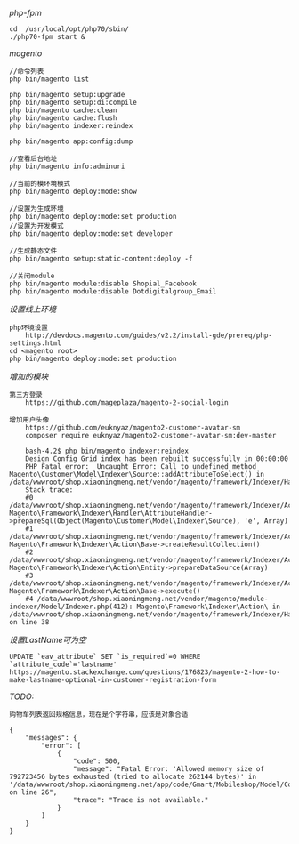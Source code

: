 
*php-fpm*

    cd  /usr/local/opt/php70/sbin/
    ./php70-fpm start &

*magento*
    
    //命令列表
    php bin/magento list

    php bin/magento setup:upgrade
    php bin/magento setup:di:compile
    php bin/magento cache:clean
    php bin/magento cache:flush
    php bin/magento indexer:reindex
    
    php bin/magento app:config:dump
    
    //查看后台地址
    php bin/magento info:adminuri
    
    //当前的模环境模式
    php bin/magento deploy:mode:show
    
    //设置为生成环境
    php bin/magento deploy:mode:set production
    //设置为开发模式
    php bin/magento deploy:mode:set developer
    
    //生成静态文件
    php bin/magento setup:static-content:deploy -f
    
    //关闭module
    php bin/magento module:disable Shopial_Facebook
    php bin/magento module:disable Dotdigitalgroup_Email
    
*设置线上环境*

    php环境设置
        http://devdocs.magento.com/guides/v2.2/install-gde/prereq/php-settings.html
    cd <magento root>
    php bin/magento deploy:mode:set production
    
*增加的模块*
    
    第三方登录
        https://github.com/mageplaza/magento-2-social-login
    
    增加用户头像
        https://github.com/euknyaz/magento2-customer-avatar-sm
        composer require euknyaz/magento2-customer-avatar-sm:dev-master
        
        bash-4.2$ php bin/magento indexer:reindex
        Design Config Grid index has been rebuilt successfully in 00:00:00
        PHP Fatal error:  Uncaught Error: Call to undefined method Magento\Customer\Model\Indexer\Source::addAttributeToSelect() in /data/wwwroot/shop.xiaoningmeng.net/vendor/magento/framework/Indexer/Handler/AttributeHandler.php:38
        Stack trace:
        #0 /data/wwwroot/shop.xiaoningmeng.net/vendor/magento/framework/Indexer/Action/Base.php(310): Magento\Framework\Indexer\Handler\AttributeHandler->prepareSql(Object(Magento\Customer\Model\Indexer\Source), 'e', Array)
        #1 /data/wwwroot/shop.xiaoningmeng.net/vendor/magento/framework/Indexer/Action/Entity.php(26): Magento\Framework\Indexer\Action\Base->createResultCollection()
        #2 /data/wwwroot/shop.xiaoningmeng.net/vendor/magento/framework/Indexer/Action/Base.php(179): Magento\Framework\Indexer\Action\Entity->prepareDataSource(Array)
        #3 /data/wwwroot/shop.xiaoningmeng.net/vendor/magento/framework/Indexer/Action/Base.php(189): Magento\Framework\Indexer\Action\Base->execute()
        #4 /data/wwwroot/shop.xiaoningmeng.net/vendor/magento/module-indexer/Model/Indexer.php(412): Magento\Framework\Indexer\Action\ in /data/wwwroot/shop.xiaoningmeng.net/vendor/magento/framework/Indexer/Handler/AttributeHandler.php on line 38

    
    

*设置LastName可为空*
    
    UPDATE `eav_attribute` SET `is_required`=0 WHERE `attribute_code`='lastname'
    https://magento.stackexchange.com/questions/176823/magento-2-how-to-make-lastname-optional-in-customer-registration-form
    
    
*TODO:*
    
    购物车列表返回规格信息，现在是个字符串，应该是对象合适
    
    {
        "messages": {
            "error": [
                {
                    "code": 500,
                    "message": "Fatal Error: 'Allowed memory size of 792723456 bytes exhausted (tried to allocate 262144 bytes)' in '/data/wwwroot/shop.xiaoningmeng.net/app/code/Gmart/Mobileshop/Model/ConfigurableProductOption.php' on line 26",
                    "trace": "Trace is not available."
                }
            ]
        }
    }